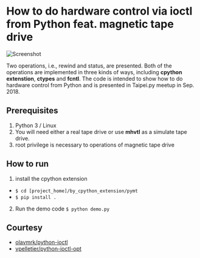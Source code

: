 How to do hardware control via ioctl from Python feat. magnetic tape drive
===============================================================================

![Screenshot](https://user-images.githubusercontent.com/3183314/46056862-583cf080-c185-11e8-9b98-4d0a7853787d.png)

Two operations, i.e., rewind and status, are presented. Both of the operations are implemented in three kinds of ways, including **cpython extenstion**, **ctypes** and **fcntl**.
The code is intended to show how to do hardware control from Python and is presented in Taipei.py meetup in Sep. 2018.

## Prerequisites

1. Python 3 / Linux
2. You will need either a real tape drive or use **mhvtl** as a simulate tape drive.
3. root privilege is necessary to operations of magnetic tape drive

## How to run

1. install the cpython extension
 - ``$ cd [project_home]/by_cpython_extension/pymt``
 - ``$ pip install .``
2. Run the demo code ``$ python demo.py``

## Courtesy
* [olavmrk/python-ioctl](https://github.com/olavmrk/python-ioctl)
* [vpelletier/python-ioctl-opt](https://github.com/vpelletier/python-ioctl-opt)
